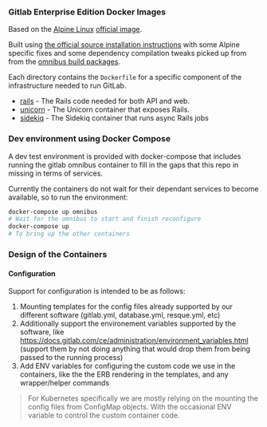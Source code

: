 ### Gitlab Enterprise Edition Docker Images

Based on the [Alpine Linux](https://alpinelinux.org/) [official image](https://hub.docker.com/_/alpine/).

Built using [the official source installation instructions](http://docs.gitlab.com/ee/install/installation.html) with some Alpine specific fixes
and some dependency compilation tweaks picked up from from the [omnibus build packages](https://gitlab.com/gitlab-org/omnibus-gitlab).

Each directory contains the `Dockerfile` for a specific component of the
infrastructure needed to run GitLab.

* [rails](/rails) - The Rails code needed for both API and web.
* [unicorn](/unicorn) - The Unicorn container that exposes Rails.
* [sidekiq](/sidekiq) - The Sidekiq container that runs async Rails jobs

### Dev environment using Docker Compose

A dev test environment is provided with docker-compose that includes running the gitlab omnibus container to fill in the gaps that this repo in missing
in terms of services.

Currently the containers do not wait for their dependant services to become available, so to run the environment:

```bash
docker-compose up omnibus
# Wait for the omnibus to start and finish reconfigure
docker-compose up
# To bring up the other containers
```

### Design of the Containers

#### Configuration

Support for configuration is intended to be as follows:

1. Mounting templates for the config files already supported by our different software (gitlab.yml, database.yml, resque.yml, etc)
2. Additionally support the environement variables supported by the software, like https://docs.gitlab.com/ce/administration/environment_variables.html (support them by not doing anything that would drop them from being passed to the running process)
3. Add ENV variables for configuring the custom code we use in the containers, like the the ERB rendering in the templates, and any wrapper/helper commands


> For Kubernetes specifically we are mostly relying on the mounting the config
files from ConfigMap objects. With the occasional ENV variable to control the
custom container code.

